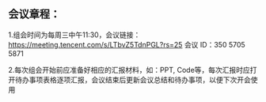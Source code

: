 ## 会议章程：

1.组会时间为每周三中午11:30，会议链接：https://meeting.tencent.com/s/LTbvZ5TdnPGL?rs=25 会议 ID：350 5705 5871

2.每次组会开始前应准备好相应的汇报材料，如：PPT, Code等，每次汇报时应打开待办事项表格逐项汇报，会议结束后更新会议总结和待办事项，以便下次开会使用
